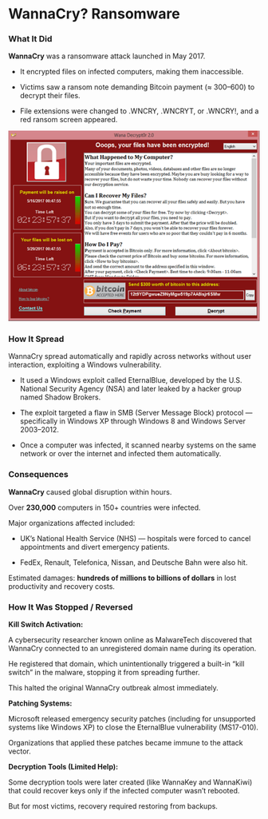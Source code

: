 # WannaCry? Ransomware

### What It Did

**WannaCry** was a ransomware attack launched in May 2017.

- It encrypted files on infected computers, making them inaccessible.

- Victims saw a ransom note demanding Bitcoin payment (≈ $300–$600) to decrypt their files.

- File extensions were changed to .WNCRY, .WNCRYT, or .WNCRY!, and a red ransom screen appeared.

![WannaCry](incidents/WannaCry.png)

### How It Spread

WannaCry spread automatically and rapidly across networks without user interaction, exploiting a Windows vulnerability.

- It used a Windows exploit called EternalBlue, developed by the U.S. National Security Agency (NSA) and later leaked by a hacker group named Shadow Brokers.

- The exploit targeted a flaw in SMB (Server Message Block) protocol — specifically in Windows XP through Windows 8 and Windows Server 2003–2012.

- Once a computer was infected, it scanned nearby systems on the same network or over the internet and infected them automatically.

### Consequences

**WannaCry** caused global disruption within hours.

Over **230,000** computers in 150+ countries were infected.

Major organizations affected included:

- UK’s National Health Service (NHS) — hospitals were forced to cancel appointments and divert emergency patients.

- FedEx, Renault, Telefonica, Nissan, and Deutsche Bahn were also hit.

Estimated damages: **hundreds of millions to billions of dollars** in lost productivity and recovery costs.

### How It Was Stopped / Reversed

**Kill Switch Activation:**

A cybersecurity researcher known online as MalwareTech discovered that WannaCry connected to an unregistered domain name during its operation.

He registered that domain, which unintentionally triggered a built-in “kill switch” in the malware, stopping it from spreading further.

This halted the original WannaCry outbreak almost immediately.

**Patching Systems:**

Microsoft released emergency security patches (including for unsupported systems like Windows XP) to close the EternalBlue vulnerability (MS17-010).

Organizations that applied these patches became immune to the attack vector.

**Decryption Tools (Limited Help):**

Some decryption tools were later created (like WannaKey and WannaKiwi) that could recover keys only if the infected computer wasn’t rebooted.

But for most victims, recovery required restoring from backups.
